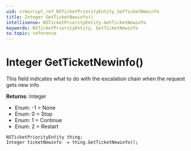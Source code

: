 ```yaml
---
uid: crmscript_ref_NSTicketPriorityEntity_GetTicketNewinfo
title: Integer GetTicketNewinfo()
intellisense: NSTicketPriorityEntity.GetTicketNewinfo
keywords: NSTicketPriorityEntity, GetTicketNewinfo
so.topic: reference
---
```


# Integer GetTicketNewinfo()

This field indicates what to do with the escalation chain when the request gets new info

**Returns:** Integer

* Enum: -1 = None
* Enum: 0 = Stop
* Enum: 1 = Continue
* Enum: 2 = Restart

```crmscript
NSTicketPriorityEntity thing;
Integer ticketNewinfo  = thing.GetTicketNewinfo();
```

